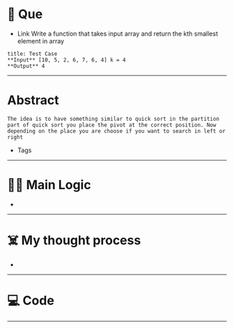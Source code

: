 # 🧩 Que
- Link
Write a function that takes input array and return the kth smallest element in array 
```ad-question
title: Test Case
**Input** [10, 5, 2, 6, 7, 6, 4] k = 4
**Output** 4
```

---
# Abstract
```ad-abstract
The idea is to have something similar to quick sort in the partition part of quick sort you place the pivot at the correct position. Now depending on the place you are choose if you want to search in left or right
```

- Tags 
--- 
# 🕵️‍♂️ Main Logic
- 

---
# ☠️ My thought process
- 
---

# 💻 Code

---
